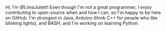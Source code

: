 Hi, I’m @LimaJuliett! Even though I'm not a great programmer, I enjoy contributing to open-source when and how I can, so I'm happy to be here on GitHub. I'm strongest in Java, Arduino (think C++ for people who like blinking lights), and BASH, and I'm working on learning Python.

<!---
LimaJuliett/LimaJuliett is a ✨ special ✨ repository because its `README.md` (this file) appears on your GitHub profile.
You can click the Preview link to take a look at your changes.
--->
